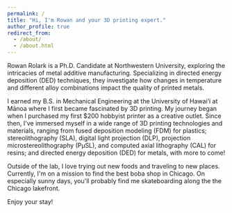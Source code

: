 ```yaml
---
permalink: /
title: "Hi, I'm Rowan and your 3D printing expert."
author_profile: true
redirect_from: 
  - /about/
  - /about.html
---
```


Rowan Rolark is a Ph.D. Candidate at Northwestern University, exploring the intricacies of metal additive manufacturing. Specializing in directed energy deposition (DED) techniques, they investigate how changes in temperature and different alloy combinations impact the quality of printed metals.

I earned my B.S. in Mechanical Engineering at the University of Hawai‘i at Mānoa where I first became fascinated by 3D printing. My journey began when I purchased my first $200 hobbyist printer as a creative outlet. Since then, I've immersed myself in a wide range of 3D printing technologies and materials, ranging from fused deposition modeling (FDM) for plastics; stereolithography (SLA), digital light projection (DLP), projection microstereolithography (PµSL), and computed axial lithography (CAL) for resins; and directed energy deposition (DED) for metals, with more to come!

Outside of the lab, I love trying out new foods and traveling to new places. Currently, I'm on a mission to find the best boba shop in Chicago. On especially sunny days, you'll probably find me skateboarding along the the Chicago lakefront.

Enjoy your stay!